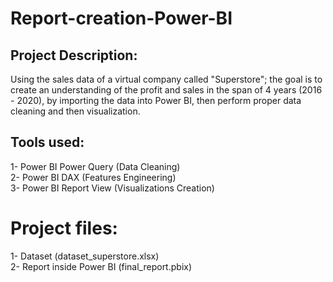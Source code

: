 # Report-creation-Power-BI

## Project Description:
Using the sales data of a virtual company called "Superstore"; the goal is to create an understanding of the profit and sales in the span of 4 years (2016 - 2020), by importing the data into Power BI, then perform proper data cleaning and then visualization.

## Tools used:
1- Power BI Power Query (Data Cleaning)  
2- Power BI DAX (Features Engineering)  
3- Power BI Report View (Visualizations Creation)  

# Project files:
1- Dataset (dataset_superstore.xlsx)   
2- Report inside Power BI (final_report.pbix)
